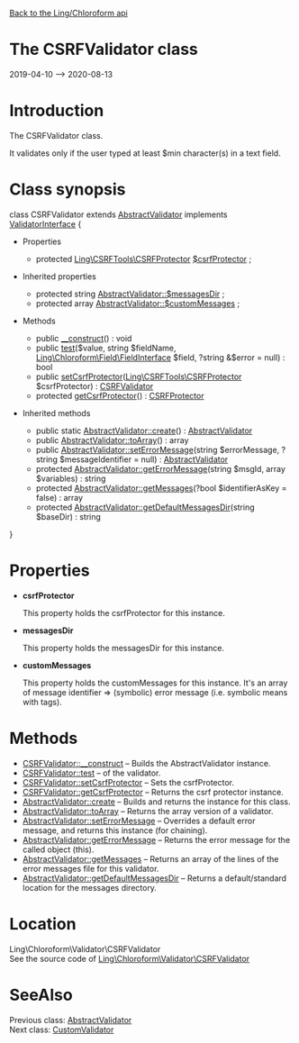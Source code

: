 [Back to the Ling/Chloroform api](https://github.com/lingtalfi/Chloroform/blob/master/doc/api/Ling/Chloroform.md)



The CSRFValidator class
================
2019-04-10 --> 2020-08-13






Introduction
============

The CSRFValidator class.


It validates only if the user typed at least $min character(s) in a text field.



Class synopsis
==============


class <span class="pl-k">CSRFValidator</span> extends [AbstractValidator](https://github.com/lingtalfi/Chloroform/blob/master/doc/api/Ling/Chloroform/Validator/AbstractValidator.md) implements [ValidatorInterface](https://github.com/lingtalfi/Chloroform/blob/master/doc/api/Ling/Chloroform/Validator/ValidatorInterface.md) {

- Properties
    - protected [Ling\CSRFTools\CSRFProtector](https://github.com/lingtalfi/CSRFTools/blob/master/doc/api/Ling/CSRFTools/CSRFProtector.md) [$csrfProtector](#property-csrfProtector) ;

- Inherited properties
    - protected string [AbstractValidator::$messagesDir](#property-messagesDir) ;
    - protected array [AbstractValidator::$customMessages](#property-customMessages) ;

- Methods
    - public [__construct](https://github.com/lingtalfi/Chloroform/blob/master/doc/api/Ling/Chloroform/Validator/CSRFValidator/__construct.md)() : void
    - public [test](https://github.com/lingtalfi/Chloroform/blob/master/doc/api/Ling/Chloroform/Validator/CSRFValidator/test.md)($value, string $fieldName, [Ling\Chloroform\Field\FieldInterface](https://github.com/lingtalfi/Chloroform/blob/master/doc/api/Ling/Chloroform/Field/FieldInterface.md) $field, ?string &$error = null) : bool
    - public [setCsrfProtector](https://github.com/lingtalfi/Chloroform/blob/master/doc/api/Ling/Chloroform/Validator/CSRFValidator/setCsrfProtector.md)([Ling\CSRFTools\CSRFProtector](https://github.com/lingtalfi/CSRFTools/blob/master/doc/api/Ling/CSRFTools/CSRFProtector.md) $csrfProtector) : [CSRFValidator](https://github.com/lingtalfi/Chloroform/blob/master/doc/api/Ling/Chloroform/Validator/CSRFValidator.md)
    - protected [getCsrfProtector](https://github.com/lingtalfi/Chloroform/blob/master/doc/api/Ling/Chloroform/Validator/CSRFValidator/getCsrfProtector.md)() : [CSRFProtector](https://github.com/lingtalfi/CSRFTools/blob/master/doc/api/Ling/CSRFTools/CSRFProtector.md)

- Inherited methods
    - public static [AbstractValidator::create](https://github.com/lingtalfi/Chloroform/blob/master/doc/api/Ling/Chloroform/Validator/AbstractValidator/create.md)() : [AbstractValidator](https://github.com/lingtalfi/Chloroform/blob/master/doc/api/Ling/Chloroform/Validator/AbstractValidator.md)
    - public [AbstractValidator::toArray](https://github.com/lingtalfi/Chloroform/blob/master/doc/api/Ling/Chloroform/Validator/AbstractValidator/toArray.md)() : array
    - public [AbstractValidator::setErrorMessage](https://github.com/lingtalfi/Chloroform/blob/master/doc/api/Ling/Chloroform/Validator/AbstractValidator/setErrorMessage.md)(string $errorMessage, ?string $messageIdentifier = null) : [AbstractValidator](https://github.com/lingtalfi/Chloroform/blob/master/doc/api/Ling/Chloroform/Validator/AbstractValidator.md)
    - protected [AbstractValidator::getErrorMessage](https://github.com/lingtalfi/Chloroform/blob/master/doc/api/Ling/Chloroform/Validator/AbstractValidator/getErrorMessage.md)(string $msgId, array $variables) : string
    - protected [AbstractValidator::getMessages](https://github.com/lingtalfi/Chloroform/blob/master/doc/api/Ling/Chloroform/Validator/AbstractValidator/getMessages.md)(?bool $identifierAsKey = false) : array
    - protected [AbstractValidator::getDefaultMessagesDir](https://github.com/lingtalfi/Chloroform/blob/master/doc/api/Ling/Chloroform/Validator/AbstractValidator/getDefaultMessagesDir.md)(string $baseDir) : string

}




Properties
=============

- <span id="property-csrfProtector"><b>csrfProtector</b></span>

    This property holds the csrfProtector for this instance.
    
    

- <span id="property-messagesDir"><b>messagesDir</b></span>

    This property holds the messagesDir for this instance.
    
    

- <span id="property-customMessages"><b>customMessages</b></span>

    This property holds the customMessages for this instance.
    It's an array of message identifier => (symbolic) error message (i.e. symbolic means with tags).
    
    



Methods
==============

- [CSRFValidator::__construct](https://github.com/lingtalfi/Chloroform/blob/master/doc/api/Ling/Chloroform/Validator/CSRFValidator/__construct.md) &ndash; Builds the AbstractValidator instance.
- [CSRFValidator::test](https://github.com/lingtalfi/Chloroform/blob/master/doc/api/Ling/Chloroform/Validator/CSRFValidator/test.md) &ndash; of the validator.
- [CSRFValidator::setCsrfProtector](https://github.com/lingtalfi/Chloroform/blob/master/doc/api/Ling/Chloroform/Validator/CSRFValidator/setCsrfProtector.md) &ndash; Sets the csrfProtector.
- [CSRFValidator::getCsrfProtector](https://github.com/lingtalfi/Chloroform/blob/master/doc/api/Ling/Chloroform/Validator/CSRFValidator/getCsrfProtector.md) &ndash; Returns the csrf protector instance.
- [AbstractValidator::create](https://github.com/lingtalfi/Chloroform/blob/master/doc/api/Ling/Chloroform/Validator/AbstractValidator/create.md) &ndash; Builds and returns the instance for this class.
- [AbstractValidator::toArray](https://github.com/lingtalfi/Chloroform/blob/master/doc/api/Ling/Chloroform/Validator/AbstractValidator/toArray.md) &ndash; Returns the array version of a validator.
- [AbstractValidator::setErrorMessage](https://github.com/lingtalfi/Chloroform/blob/master/doc/api/Ling/Chloroform/Validator/AbstractValidator/setErrorMessage.md) &ndash; Overrides a default error message, and returns this instance (for chaining).
- [AbstractValidator::getErrorMessage](https://github.com/lingtalfi/Chloroform/blob/master/doc/api/Ling/Chloroform/Validator/AbstractValidator/getErrorMessage.md) &ndash; Returns the error message for the called object (this).
- [AbstractValidator::getMessages](https://github.com/lingtalfi/Chloroform/blob/master/doc/api/Ling/Chloroform/Validator/AbstractValidator/getMessages.md) &ndash; Returns an array of the lines of the error messages file for this validator.
- [AbstractValidator::getDefaultMessagesDir](https://github.com/lingtalfi/Chloroform/blob/master/doc/api/Ling/Chloroform/Validator/AbstractValidator/getDefaultMessagesDir.md) &ndash; Returns a default/standard location for the messages directory.





Location
=============
Ling\Chloroform\Validator\CSRFValidator<br>
See the source code of [Ling\Chloroform\Validator\CSRFValidator](https://github.com/lingtalfi/Chloroform/blob/master/Validator/CSRFValidator.php)



SeeAlso
==============
Previous class: [AbstractValidator](https://github.com/lingtalfi/Chloroform/blob/master/doc/api/Ling/Chloroform/Validator/AbstractValidator.md)<br>Next class: [CustomValidator](https://github.com/lingtalfi/Chloroform/blob/master/doc/api/Ling/Chloroform/Validator/CustomValidator.md)<br>
